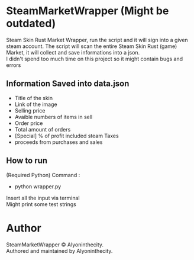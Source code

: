 # SteamMarketWrapper (Might be outdated)
Steam Skin Rust Market Wrapper, run the script and it will sign into a given steam account. The script will scan the entire Steam Skin Rust (game) Market, it will collect and save informations into a json.<br>
I didn't spend too much time on this project so it might contain bugs and errors
## Information Saved into data.json
- Title of the skin
- Link of the image
- Selling price
- Avaible numbers of items in sell
- Order price
- Total amount of orders
- [Special] % of profit included steam Taxes
- proceeds from purchases and sales

## How to run
(Required Python)
Command :
- python wrapper.py<br/>

Insert all the input via terminal<br/>
Might print some test strings

# Author
SteamMarketWrapper © Alyoninthecity.<br/>
Authored and maintained by Alyoninthecity.

